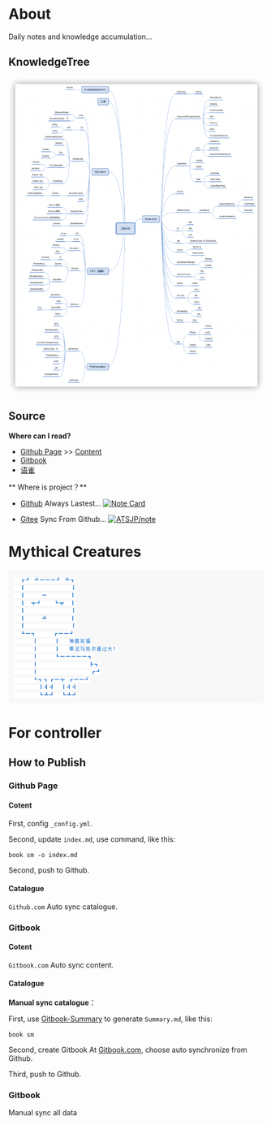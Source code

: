 # About

Daily notes and knowledge accumulation...

## KnowledgeTree

![KnowledgeTree](README.assets/image-20211221214627583.png)

## Source
**Where can I  read?**

- [Github Page](https://atsjp.github.io/note/) >> [Content ](https://atsjp.github.io/note/SUMMARY.html)
- [Gitbook](https://atsjp.gitbook.io/)
- [语雀](https://www.yuque.com/atsjp/note)

** Where is project？**

- [Github](https://github.com/atsjp/note)
  Always Lastest...
  [![Note Card](https://github-readme-stats.vercel.app/api/pin/?username=atsjp&repo=note&show_owner=true&bg_color=30,e96443,904e95&title_color=fff&text_color=fff)](https://github.com/atsjp/note)  

- [Gitee](https://gitee.com/atsjp/note) 
  Sync From Github...
  [![ATSJP/note](https://gitee.com/atsjp/note/widgets/widget_card.svg?colors=ffffff,1e252b,323d47,455059,d7deea,99a0ae)](https://gitee.com/atsjp/note)

# Mythical Creatures

![Mythical Creatures](README.assets/image-20211222164001763.png)

# For controller

## How to Publish

### Github Page

#### Cotent

First, config `_config.yml`.

Second, update `index.md`, use command, like this:
```shell
book sm -o index.md
```

Second, push to Github.

#### Catalogue

`Github.com` Auto sync catalogue.

### Gitbook

#### Cotent

`Gitbook.com` Auto sync content.

#### Catalogue

**Manual sync catalogue**：

First, use [Gitbook-Summary](https://github.com/imfly/gitbook-summary) to generate `Summary.md`, like this:

```shell
book sm
```
Second, create Gitbook At [Gitbook.com](https://www.gitbook.com/), choose auto synchronize from Github.

Third, push to Github.

### Gitbook

Manual sync all data









